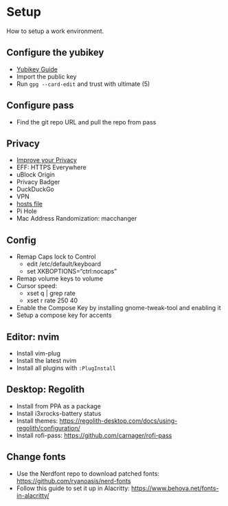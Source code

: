 # Setup

How to setup a work environment.

## Configure the yubikey

* [Yubikey Guide](https://github.com/drduh/YubiKey-Guide#debian-and-ubuntu)
* Import the public key
* Run `gpg --card-edit` and trust with ultimate (5)

## Configure pass

* Find the git repo URL and pull the repo from pass

## Privacy

* [Improve your Privacy](https://iotdarwinaward.com/post/improve-your-privacy-in-age-of-mass-surveillance/)
* EFF: HTTPS Everywhere
* uBlock Origin
* Privacy Badger
* DuckDuckGo
* VPN
* [hosts file](https://github.com/StevenBlack/hosts)
* Pi Hole
* Mac Address Randomization: macchanger

## Config

* Remap Caps lock to Control
  * edit /etc/default/keyboard
  * set XKBOPTIONS=“ctrl:nocaps”
* Remap volume keys to volume
* Cursor speed:
  * xset q | grep rate
  * xset r rate 250 40
* Enable the Compose Key by installing gnome-tweak-tool and enabling it
* Setup a compose key for accents

## Editor: nvim

* Install vim-plug
* Install the latest nvim
* Install all plugins with `:PlugInstall`

## Desktop: Regolith

* Install from PPA as a package
* Install i3xrocks-battery status
* Install themes: https://regolith-desktop.com/docs/using-regolith/configuration/
* Install rofi-pass: https://github.com/carnager/rofi-pass

## Change fonts

* Use the Nerdfont repo to download patched fonts: https://github.com/ryanoasis/nerd-fonts
* Follow this guide to set it up in Alacritty: https://www.behova.net/fonts-in-alacritty/
